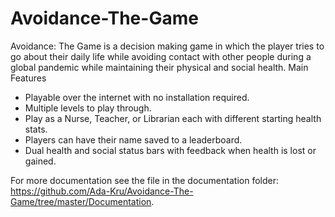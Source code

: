 # Avoidance-The-Game
Avoidance: The Game is a decision making game in which the player tries to go about their daily life while avoiding contact with other people during a global pandemic while maintaining their physical and social health.
Main Features
- Playable over the internet with no installation required.
- Multiple levels to play through.
- Play as a Nurse, Teacher, or Librarian each with different starting health stats.
- Players can have their name saved to a leaderboard.
- Dual health and social status bars with feedback when health is lost or gained.

For more documentation see the file in the documentation folder: https://github.com/Ada-Kru/Avoidance-The-Game/tree/master/Documentation.

